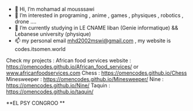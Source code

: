 - 👋 Hi, I’m mohamad al mousssawi
- 👀 I’m interested in programing , anime , games , physiques , robotics , drone ....
- 🌱 I’m currently studying in LE CNAME liban (Genie informatique) && Lebanese university (physique)
- 📫 my personal email mhd2002mswi@gmail.com , my website is codes.itsomen.world

Check my projects :
  African food services website : https://omencodes.github.io/African_food_services/ or www.africanfoodservices.com
  Chess : https://omencodes.github.io/Chess  
  Minesweeper : https://omencodes.github.io/Minesweeper/
  Nine : https://omencodes.github.io/Nine/
  Taquin : https://omencodes.github.io/taquin/
  
  **EL PSY CONGROO **

